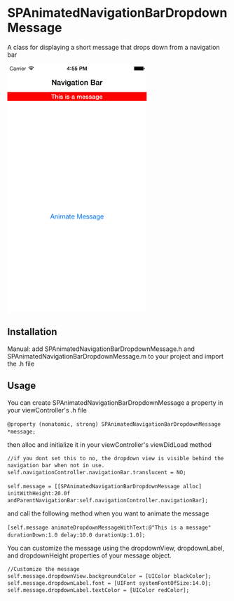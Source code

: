 #  SPAnimatedNavigationBarDropdownMessage

A class for displaying a short message that drops down from a navigation bar 

![SPAnimatedNavigationBarDropdownMessage Screenshot](https://raw.githubusercontent.com/stonepreston/SPAnimatedNavigationBarDropdownMessage/master/ScreenShot.png)

## Installation

Manual: add SPAnimatedNavigationBarDropdownMessage.h and SPAnimatedNavigationBarDropdownMessage.m to your project and import the .h file

## Usage

You can create SPAnimatedNavigationBarDropdownMessage a property in your viewController's .h file

`@property (nonatomic, strong) SPAnimatedNavigationBarDropdownMessage *message;`

then alloc and initialize it in your viewController's viewDidLoad method

```
//if you dont set this to no, the dropdown view is visible behind the navigation bar when not in use.
self.navigationController.navigationBar.translucent = NO;
    
self.message = [[SPAnimatedNavigationBarDropdownMessage alloc] initWithHeight:20.0f andParentNavigationBar:self.navigationController.navigationBar];
```

and call the following method when you want to animate the message

`[self.message animateDropdownMessageWithText:@"This is a message" durationDown:1.0 delay:10.0 durationUp:1.0];`

You can customize the message using the dropdownView, dropdownLabel, and dropdownHeight properties of your message object. 

```
//Customize the message
self.message.dropdownView.backgroundColor = [UIColor blackColor];
self.message.dropdownLabel.font = [UIFont systemFontOfSize:14.0];
self.message.dropdownLabel.textColor = [UIColor redColor];
```
